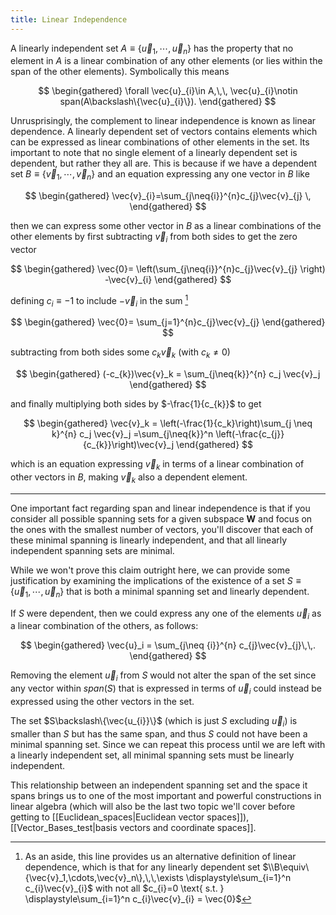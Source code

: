```yaml
---
title: Linear Independence
---
```


A linearly independent set $A\equiv\{\vec{u}_1,\cdots,\vec{u}_n\}$ has the property that no element in $A$ is a linear combination of any other elements (or lies within the span of the other elements). Symbolically this means 

$$
\begin{gathered}
\forall \vec{u}_{i}\in A,\,\, \vec{u}_{i}\notin span(A\backslash\{\vec{u}_{i}\}).
\end{gathered}
$$

Unrusprisingly, the complement to linear independence is known as linear dependence. A linearly dependent set of vectors contains elements which can be expressed as linear combinations of other elements in the set. Its important to note that no single element of a linearly dependent set is dependent, but rather they all are. This is because if we have a dependent set  $B\equiv\{\vec{v}_1,\cdots,\vec{v}_n\}$ and an equation expressing any one vector in $B$ like

$$
\begin{gathered}
\vec{v}_{i}=\sum_{j\neq{i}}^{n}c_{j}\vec{v}_{j} \,
\end{gathered}
$$

then we can express some other vector in $B$ as a linear combinations of the other elements by first subtracting $\vec{v}_{i}$ from both sides to get the zero vector

$$
\begin{gathered}
\vec{0}= \left(\sum_{j\neq{i}}^{n}c_{j}\vec{v}_{j} \right) -\vec{v}_{i}
\end{gathered}
$$

defining $c_{i}\equiv -1$ to include $-\vec{v}_i$ in the sum [^1]

$$
\begin{gathered}
\vec{0}= \sum_{j=1}^{n}c_{j}\vec{v}_{j}
\end{gathered}
$$

subtracting from both sides some $c_{k}\vec{v}_k$ (with $c_{k}\ne 0$)

$$
\begin{gathered}
(-c_{k})\vec{v}_k = \sum_{j\neq{k}}^{n} c_j \vec{v}_j
\end{gathered}
$$



and finally multiplying both sides by $-\frac{1}{c_{k}}$ to get

$$
\begin{gathered}
\vec{v}_k = \left(-\frac{1}{c_k}\right)\sum_{j \neq k}^{n} c_j \vec{v}_j =\sum_{j\neq{k}}^n \left(-\frac{c_{j}}{c_{k}}\right)\vec{v}_j
\end{gathered}
$$

which is an equation expressing $\vec{v}_k$ in terms of a linear combination of other vectors in $B$, making $\vec{v}_k$ also a dependent element.

---
One important fact regarding span and linear independence is that if you consider all possible spanning sets for a given subspace $\textbf{W}$ and focus on the ones with the smallest number of vectors, you'll discover that each of these minimal spanning is linearly independent, and that all linearly independent spanning sets are minimal.

While we won't prove this claim outright here, we can provide some justification by examining the implications of the existence of a set $S\equiv\{\vec{u}_1,\cdots,\vec{u}_n\}$ that is both a minimal spanning set and linearly dependent.

If $S$ were dependent, then we could express any one of the elements $\vec{u}_i$ as a linear combination of the others, as follows:

$$
\begin{gathered}
\vec{u}_i = \sum_{j\neq {i}}^{n} c_{j}\vec{v}_{j}\,\,.
\end{gathered}
$$

Removing the element $\vec{u}_i$ from $S$ would not alter the span of the set since any vector within $span(S)$ that is expressed in terms of $\vec{u}_i$ could instead be expressed using the other vectors in the set.

The set $S\backslash\{\vec{u_{i}}\}$ (which is just $S$ excluding $\vec{u}_i$) is smaller than $S$ but has the same span, and thus $S$ could not have been a minimal spanning set.
Since we can repeat this process until we are left with a linearly independent set, all minimal spanning sets must be linearly independent.

This relationship between an independent spanning set and the space it spans brings us to one of the most important and powerful constructions in linear algebra (which will also be the last two topic we'll cover before getting to [[Euclidean_spaces|Euclidean vector spaces]]), [[Vector_Bases_test|basis vectors and coordinate spaces]].






[^1]: As an aside, this line provides us an alternative definition of linear dependence, which is that for any linearly dependent set $\\B\equiv\{\vec{v}_1,\cdots,\vec{v}_n\},\,\,\exists \displaystyle\sum_{i=1}^n c_{i}\vec{v}_{i}$ with not all $c_{i}=0 \text{ s.t. } \displaystyle\sum_{i=1}^n c_{i}\vec{v}_{i} = \vec{0}$


